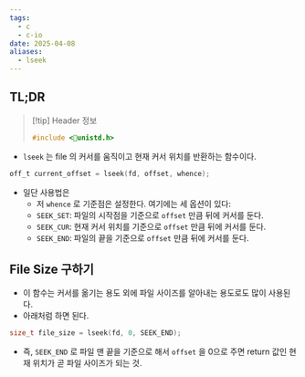 ```yaml
---
tags:
  - c
  - c-io
date: 2025-04-08
aliases:
  - lseek
---
```

## TL;DR

> [!tip] Header 정보
> ```c
> #include <unistd.h>
> ```

- `lseek` 는 file 의 커서를 움직이고 현재 커서 위치를 반환하는 함수이다.

```c
off_t current_offset = lseek(fd, offset, whence);
```

- 일단 사용법은
	- 저 `whence` 로 기준점은 설정한다. 여기에는 세 옵션이 있다:
	- `SEEK_SET`: 파일의 시작점을 기준으로 `offset` 만큼 뒤에 커서를 둔다.
	- `SEEK_CUR`: 현재 커서 위치를 기준으로 `offset` 만큼 뒤에 커서를 둔다.
	- `SEEK_END`: 파일의 끝을 기준으로 `offset` 만큼 뒤에 커서를 둔다.

## File Size 구하기

- 이 함수는 커서를 옮기는 용도 외에 파일 사이즈를 알아내는 용도로도 많이 사용된다.
- 아래처럼 하면 된다.

```c
size_t file_size = lseek(fd, 0, SEEK_END);
```

- 즉, `SEEK_END` 로 파일 맨 끝을 기준으로 해서 `offset` 을 0으로 주면 return 값인 현재 위치가 곧 파일 사이즈가 되는 것.